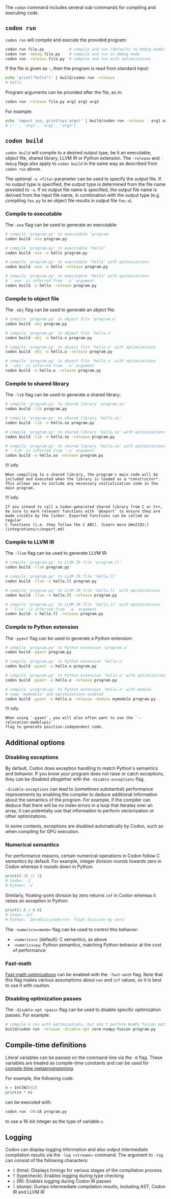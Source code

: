The `codon` command includes several sub-commands for compiling
and executing code.

## `codon run`

`codon run` will compile and execute the provided program:

``` bash
codon run file.py           # compile and run (defaults to debug mode)
codon run -debug file.py    # compile and run in debug mode
codon run -release file.py  # compile and run with optimizations
```

If the file is given as `-`, then the program is read from standard
input:

``` bash
echo 'print("hello")' | build/codon run -release -
# hello
```

Program arguments can be provided after the file, as in:

``` bash
codon run -release file.py arg1 arg2 arg3
```

For example:

``` bash
echo 'import sys; print(sys.argv)' | build/codon run -release - arg1 arg2 arg3
# ['-', 'arg1', 'arg2', 'arg3']
```

## `codon build`

`codon build` will compile to a desired output type, be it an executable, object file,
shared library, LLVM IR or Python extension. The `-release` and `-debug` flags also apply
to `codon build` in the same way as described from `codon run` above.

The optional `-o <file>` parameter can be used to specify the output file. If no output
type is specified, the output type is determined from the file name provided to `-o`. If
no output file name is specified, the output file name is derived from the input file name,
in combination with the output type (e.g. compiling `foo.py` to an object file results in
output file `foo.o`).

### Compile to executable

The `-exe` flag can be used to generate an executable:

``` bash
# compile 'program.py' to executable 'program'
codon build -exe program.py

# compile 'program.py' to executable 'hello'
codon build -exe -o hello program.py

# compile 'program.py' to executable 'hello' with optimizations
codon build -exe -o hello -release program.py

# compile 'program.py' to executable 'hello' with optimizations
# '-exe' is inferred from `-o` argument
codon build -o hello -release program.py
```

### Compile to object file

The `-obj` flag can be used to generate an object file:

``` bash
# compile 'program.py' to object file 'program.o'
codon build -obj program.py

# compile 'program.py' to object file 'hello.o'
codon build -obj -o hello.o program.py

# compile 'program.py' to object file 'hello.o' with optimizations
codon build -obj -o hello.o -release program.py

# compile 'program.py' to object file 'hello.o' with optimizations
# '-obj' is inferred from `-o` argument
codon build -o hello.o -release program.py
```

### Compile to shared library

The `-lib` flag can be used to generate a shared library:

``` bash
# compile 'program.py' to shared library 'program.so'
codon build -lib program.py

# compile 'program.py' to shared library 'hello.so'
codon build -lib -o hello.so program.py

# compile 'program.py' to shared library 'hello.so' with optimizations
codon build -lib -o hello.so -release program.py

# compile 'program.py' to shared library 'hello.so' with optimizations
# '-lib' is inferred from `-o` argument
codon build -o hello.so -release program.py
```

!!! info

    When compiling to a shared library, the program's main code will be
    included and executed when the library is loaded as a *constructor*.
    This allows you to include any necessary initialization code in the
    main program.

!!! info

    If you intend to call a Codon-generated shared library from C or C++,
    be sure to mark relevant functions with `@export` to ensure they are
    made visible by the linker. Exported functions can be called as regular
    C functions (i.e. they follow the C ABI). [Learn more &#x2192;](integrations/c/export.md)

### Compile to LLVM IR

The `-llvm` flag can be used to generate LLVM IR:

``` bash
# compile 'program.py' to LLVM IR file 'program.ll'
codon build -llvm program.py

# compile 'program.py' to LLVM IR file 'hello.ll'
codon build -llvm -o hello.ll program.py

# compile 'program.py' to LLVM IR file 'hello.ll' with optimizations
codon build -llvm -o hello.ll -release program.py

# compile 'program.py' to LLVM IR file 'hello.ll' with optimizations
# '-llvm' is inferred from `-o` argument
codon build -o hello.ll -release program.py
```

### Compile to Python extension

The `-pyext` flag can be used to generate a Python extension:

``` bash
# compile 'program.py' to Python extension 'program.o'
codon build -pyext program.py

# compile 'program.py' to Python extension 'hello.o'
codon build -pyext -o hello.o program.py

# compile 'program.py' to Python extension 'hello.o' with optimizations
codon build -pyext -o hello.o -release program.py

# compile 'program.py' to Python extension 'hello.o' with module
# name 'mymodule' and optimizations enabled
codon build -pyext -o hello.o -release -module mymodule program.py
```

!!! info

    When using `-pyext`, you will also often want to use the `--relocation-model=pic`
    flag to generate position-independent code.

## Additional options

### Disabling exceptions

By default, Codon does exception handling to match Python's semantics and behavior. If you
know your program does not raise or catch exceptions, they can be disabled altogether with
the `-disable-exceptions` flag.

`-disable-exceptions` can lead to (sometimes substantial) performance improvements by enabling
the compiler to deduce additional information about the semantics of the program. For example,
if the compiler can deduce that there will be no index errors in a loop that iterates over an
array, it can potentially use that information to perform vectorization or other optimizations.

In some contexts, exceptions are disabled automatically by Codon, such as when compiling for
GPU execution.

### Numerical semantics

For performance reasons, certain numerical operations in Codon follow C semantics by default.
For example, integer division rounds towards zero in Codon whereas it rounds down in Python:

``` python
print((-3) // 2)
# Codon: -1
# Python: -2
```

Similarly, floating-point division by zero returns `inf` in Codon whereas it raises an exception
in Python:

``` python
print(1.0 / 0.0)
# Codon: inf
# Python: 'ZeroDivisionError: float division by zero'
```

The `-numerics=<mode>` flag can be used to control this behavior:

- `-numerics=c` (default): C semantics, as above
- `-numerics=py`: Python semantics, matching Python behavior at the cost of performance

### Fast-math

[Fast-math optimizations](https://llvm.org/docs/LangRef.html#fast-math-flags) can be enabled with
the `-fast-math` flag. Note that this flag makes various assumptions about `nan` and `inf` values,
so it is best to use it with caution.

### Disabling optimization passes

The `-disable-opt <pass>` flag can be used to disable specific optimization passes. For example:

``` bash
# compile & run with optimizations, but don't perform NumPy fusion optimization
build/codon run -release -disable-opt core-numpy-fusion program.py
```

## Compile-time definitions

Literal variables can be passed on the command-line via the `-D` flag. These variables are
treated as compile-time constants and can be used for [compile-time metaprogramming](lang/meta.md).

For example, the following code:

``` python
n = Int[N](42)
print(n * n)
```

can be executed with:

``` bash
codon run -DN=16 program.py
```

to use a 16-bit integer as the type of variable `n`.

## Logging

Codon can display logging information and also output intermediate compilation results via the
`-log <streams>` command. The argument to `-log` can consist of the following characters:

- `t` (time): Displays timings for various stages of the compilation process.
- `T` (typecheck): Enables logging during type checking
- `i` (IR): Enables logging during Codon IR passes
- `l` (dump): Dumps intermediate compilation results, including AST, Codon IR and LLVM IR

